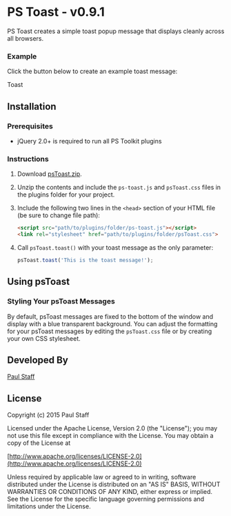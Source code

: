 PS Toast - v0.9.1
=================

PS Toast creates a simple toast popup message that displays cleanly across all browsers.

### Example

Click the button below to create an example toast message:

<div class="btn" onclick="psToast.toast('This is a test toast!')">Toast</div>


Installation
------------


### Prerequisites

- jQuery 2.0+ is required to run all PS Toolkit plugins

### Instructions

1. Download [psToast.zip](http://paulstaff.com/random/PSToolkit/src/psToast/psToast.zip).
2. Unzip the contents and include the `ps-toast.js` and `psToast.css` files in the plugins folder for your project.
3. Include the following two lines in the `<head>` section of your HTML file (be sure to change file path):

	```HTML
	<script src="path/to/plugins/folder/ps-toast.js"></script>
	<link rel="stylesheet" href="path/to/plugins/folder/psToast.css">
	```

4. Call `psToast.toast()` with your toast message as the only parameter:

	```Javascript
	psToast.toast('This is the toast message!');
	```


Using psToast
-------------

### Styling Your psToast Messages

By default, psToast messages are fixed to the bottom of the window and display with a blue transparent background. You can adjust the formatting for your psToast messages by editing the `psToast.css` file or by creating your own CSS stylesheet.


Developed By
------------

[Paul Staff](http://paulstaff.com)



License
-------

Copyright (c) 2015 Paul Staff

Licensed under the Apache License, Version 2.0 (the "License");
you may not use this file except in compliance with the License.
You may obtain a copy of the License at

[http://www.apache.org/licenses/LICENSE-2.0](http://www.apache.org/licenses/LICENSE-2.0)

Unless required by applicable law or agreed to in writing, software
distributed under the License is distributed on an "AS IS" BASIS,
WITHOUT WARRANTIES OR CONDITIONS OF ANY KIND, either express or implied.
See the License for the specific language governing permissions and
limitations under the License.